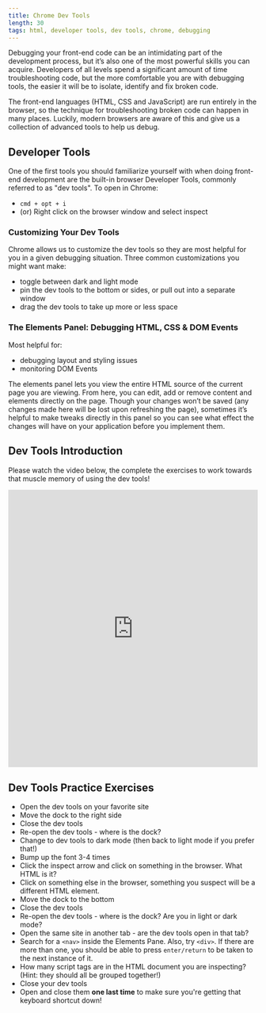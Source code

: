 ```yaml
---
title: Chrome Dev Tools
length: 30
tags: html, developer tools, dev tools, chrome, debugging
---
```


Debugging your front-end code can be an intimidating part of the development process, but it’s also one of the most powerful skills you can acquire. Developers of all levels spend a significant amount of time troubleshooting code, but the more comfortable you are with debugging tools, the easier it will be to isolate, identify and fix broken code.

The front-end languages (HTML, CSS and JavaScript) are run entirely in the browser, so the technique for troubleshooting broken code can happen in many places. Luckily, modern browsers are aware of this and give us a collection of advanced tools to help us debug.

## Developer Tools

One of the first tools you should familiarize yourself with when doing front-end development are the built-in browser Developer Tools, commonly referred to as "dev tools". To open in Chrome:

* `cmd + opt + i`
* (or) Right click on the browser window and select inspect

### Customizing Your Dev Tools

Chrome allows us to customize the dev tools so they are most helpful for you in a given debugging situation. Three common customizations you might want make:
- toggle between dark and light mode
- pin the dev tools to the bottom or sides, or pull out into a separate window
- drag the dev tools to take up more or less space

### The Elements Panel: Debugging HTML, CSS & DOM Events

Most helpful for:
- debugging layout and styling issues
- monitoring DOM Events

The elements panel lets you view the entire HTML source of the current page you are viewing. From here, you can edit, add or remove content and elements directly on the page. Though your changes won’t be saved (any changes made here will be lost upon refreshing the page), sometimes it’s helpful to make tweaks directly in this panel so you can see what effect the changes will have on your application before you implement them.

## Dev Tools Introduction

Please watch the video below, the complete the exercises to work towards that muscle memory of using the dev tools!

<iframe width="100%" height="560" frameborder="0" scrolling="no" src="https://screencast-o-matic.com/embed?sc=cq1IFdTk0P&v=5&ff=1" allowfullscreen="true"></iframe>

## Dev Tools Practice Exercises

- Open the dev tools on your favorite site
- Move the dock to the right side
- Close the dev tools
- Re-open the dev tools - where is the dock?
- Change to dev tools to dark mode (then back to light mode if you prefer that!)
- Bump up the font 3-4 times
- Click the inspect arrow and click on something in the browser. What HTML is it?
- Click on something else in the browser, something you suspect will be a different HTML element.
- Move the dock to the bottom
- Close the dev tools
- Re-open the dev tools - where is the dock? Are you in light or dark mode?
- Open the same site in another tab - are the dev tools open in that tab?
- Search for a `<nav>` inside the Elements Pane. Also, try `<div>`. If there are more than one, you should be able to press `enter/return` to be taken to the next instance of it.
- How many script tags are in the HTML document you are inspecting? (Hint: they should all be grouped together!)
- Close your dev tools
- Open and close them **one last time** to make sure you're getting that keyboard shortcut down!
